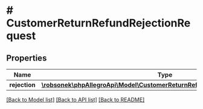 # # CustomerReturnRefundRejectionRequest

## Properties

Name | Type | Description | Notes
------------ | ------------- | ------------- | -------------
**rejection** | [**\robsonek\phpAllegroApi\Model\CustomerReturnRefundRejectionRequestRejection**](CustomerReturnRefundRejectionRequestRejection.md) |  |

[[Back to Model list]](../../README.md#models) [[Back to API list]](../../README.md#endpoints) [[Back to README]](../../README.md)
